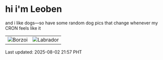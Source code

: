 # hi i'm Leoben

and i like dogs—so have some random dog pics that change whenever my CRON feels like it

|  |  |
|--------|----------|
| ![Borzoi](https://random-dog-vercel.vercel.app/api/random-borzoi?v=1754143078) | ![Labrador](https://random-dog-vercel.vercel.app/api/random-labrador?v=1754143078) |

Last updated: 2025-08-02 21:57 PHT
